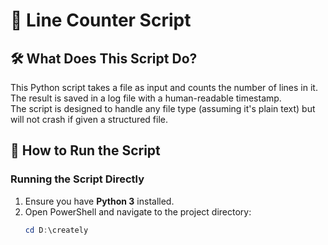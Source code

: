 # 📄 Line Counter Script

## 🛠️ What Does This Script Do?
This Python script takes a file as input and counts the number of lines in it. The result is saved in a log file with a human-readable timestamp.  
The script is designed to handle any file type (assuming it's plain text) but will not crash if given a structured file.

## 🚀 How to Run the Script
### **Running the Script Directly**
1. Ensure you have **Python 3** installed.
2. Open PowerShell and navigate to the project directory:
   ```powershell
   cd D:\creately
